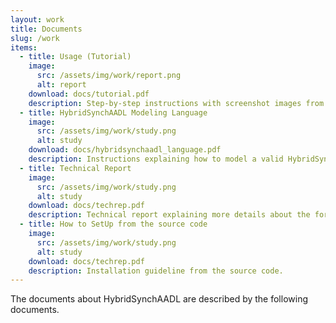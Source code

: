 ```yaml
---
layout: work
title: Documents 
slug: /work
items:
  - title: Usage (Tutorial)
    image:
      src: /assets/img/work/report.png
      alt: report 
    download: docs/tutorial.pdf
    description: Step-by-step instructions with screenshot images from importing an project to performing an anlaysis using a sample project. 
  - title: HybridSynchAADL Modeling Language
    image:
      src: /assets/img/work/study.png
      alt: study 
    download: docs/hybridsynchaadl_language.pdf
    description: Instructions explaining how to model a valid HybridSynchAADL model. 
  - title: Technical Report 
    image:
      src: /assets/img/work/study.png
      alt: study 
    download: docs/techrep.pdf
    description: Technical report explaining more details about the formal semantics, language, experiments. 
  - title: How to SetUp from the source code
    image:
      src: /assets/img/work/study.png
      alt: study 
    download: docs/techrep.pdf
    description: Installation guideline from the source code. 
---
```

The documents about HybridSynchAADL are described by the following documents.
<br />
<br />
